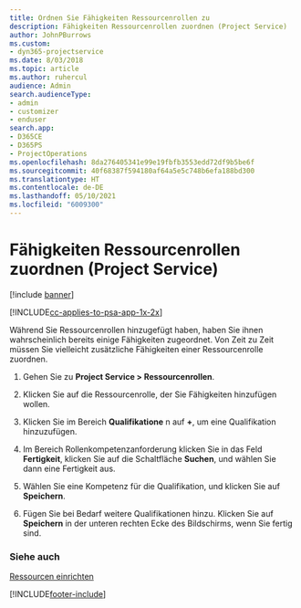 ```yaml
---
title: Ordnen Sie Fähigkeiten Ressourcenrollen zu
description: Fähigkeiten Ressourcenrollen zuordnen (Project Service)
author: JohnPBurrows
ms.custom:
- dyn365-projectservice
ms.date: 8/03/2018
ms.topic: article
ms.author: ruhercul
audience: Admin
search.audienceType:
- admin
- customizer
- enduser
search.app:
- D365CE
- D365PS
- ProjectOperations
ms.openlocfilehash: 8da276405341e99e19fbfb3553edd72df9b5be6f
ms.sourcegitcommit: 40f68387f594180af64a5e5c748b6efa188bd300
ms.translationtype: HT
ms.contentlocale: de-DE
ms.lasthandoff: 05/10/2021
ms.locfileid: "6009300"
---
```

# <a name="associate-skills-with-resource-roles-project-service"></a>Fähigkeiten Ressourcenrollen zuordnen (Project Service)

[!include [banner](../includes/psa-now-project-operations.md)]

[!INCLUDE[cc-applies-to-psa-app-1x-2x](../includes/cc-applies-to-psa-app-1x-2x.md)]

Während Sie Ressourcenrollen hinzugefügt haben, haben Sie ihnen wahrscheinlich bereits einige Fähigkeiten zugeordnet. Von Zeit zu Zeit müssen Sie vielleicht zusätzliche Fähigkeiten einer Ressourcenrolle zuordnen.  
  
1.  Gehen Sie zu **Project Service > Ressourcenrollen**.  
  
2.  Klicken Sie auf die Ressourcenrolle, der Sie Fähigkeiten hinzufügen wollen.  
  
3.  Klicken Sie im Bereich **Qualifikatione** n auf **+**, um eine Qualifikation hinzuzufügen.  
  
4.  Im Bereich Rollenkompetenzanforderung klicken Sie in das Feld **Fertigkeit**, klicken Sie auf die Schaltfläche **Suchen**, und wählen Sie dann eine Fertigkeit aus.  
  
5.  Wählen Sie eine Kompetenz für die Qualifikation, und klicken Sie auf **Speichern**.  
  
6.  Fügen Sie bei Bedarf weitere Qualifikationen hinzu. Klicken Sie auf **Speichern** in der unteren rechten Ecke des Bildschirms, wenn Sie fertig sind.  
  
### <a name="see-also"></a>Siehe auch  
 [Ressourcen einrichten](../psa/set-up-resources.md)


[!INCLUDE[footer-include](../includes/footer-banner.md)]